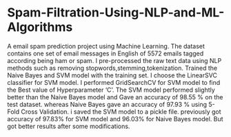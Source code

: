 # Spam-Filtration-Using-NLP-and-ML-Algorithms
A email spam prediction project using Machine Learning.
The dataset contains one set of email messages
in English of 5572 emails tagged according being ham
or spam.
I pre-processed the raw text data using NLP methods such as
removing stopwords,stemming,tokenization.
Trained the Naive Bayes and SVM model with the
training set. I choose the LinearSVC classifier for SVM
model. I performed GridSearchCV for SVM model to
find the Best value of Hyperparameter ‘C’. The SVM
model performed slightly better than the Naive Bayes
model and Gave an accuracy of 98.55 % on the test
dataset. whereas Naive Bayes gave an accuracy of
97.93 % using 5-Fold Cross Validation.
i saved the SVM model to a pickle file.
previously got accuracy of 97.83% for SVM model and 96.03% for Naive Bayes model.
But got better results after some modifications.
